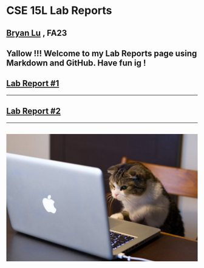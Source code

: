 # CSE 15L Lab Reports
## [Bryan Lu](https://guiuiy.github.io/cse15l-lab-reports/blu.html) , FA23

Yallow !!! Welcome to my Lab Reports page using Markdown and GitHub. Have fun ig !
---
## [Lab Report #1](https://guiuiy.github.io/cse15l-lab-reports/lab1.html#lab-report-1)
---
## [Lab Report #2](https://guiuiy.github.io/cse15l-lab-reports/lab2.html)
---
![Image](cse_15l_lab_images/compSciCat1.jpg)
---


